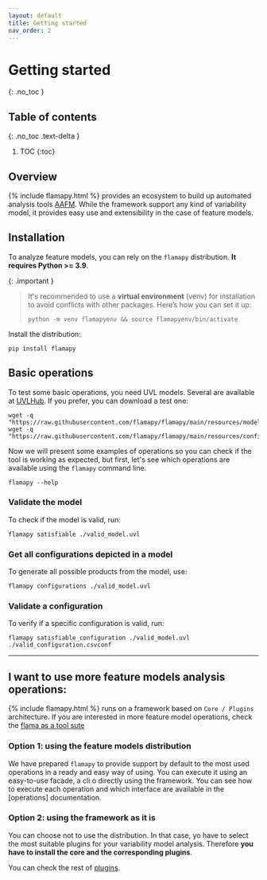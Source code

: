 ```yaml
---
layout: default
title: Getting started
nav_order: 2
---
```


# Getting started
{: .no_toc }

## Table of contents
{: .no_toc .text-delta }

1. TOC
{:toc}

## Overview
{% include flamapy.html %} provides an ecosystem to build up automated analysis tools [AAFM](https://doi.org/10.1145/3336294.3342373). While the framework support any kind of variability model, it provides easy use and extensibility in the case of feature models. 

## <i class="fa-solid fa-laptop"></i> Installation
To analyze feature models, you can rely on the `flamapy` distribution. **It requires Python >= 3.9**.  

{: .important }
> It's recommended to use a **virtual environment** (venv) for installation to avoid conflicts with other packages. Here’s how you can set it up:
> ```
> python -m venv flamapyenv && source flamapyenv/bin/activate
> ```   

Install the distribution:

```
pip install flamapy
```

## <i class="fa-solid fa-toolbox"></i> Basic operations

To test some basic operations, you need UVL models. Several are available at [UVLHub](https://www.uvlhub.io). If you prefer, you can download a test one:

```
wget -q "https://raw.githubusercontent.com/flamapy/flamapy/main/resources/models/simple/valid_model.uvl"
wget -q "https://raw.githubusercontent.com/flamapy/flamapy/main/resources/configurations/valid_configuration.csvconf"
```

Now we will present some examples of operations so you can check if the tool is working as expected, but first, let's see which operations are available using the `flamapy` command line.

```
flamapy --help
```

### Validate the model

To check if the model is valid, run:

```
flamapy satisfiable ./valid_model.uvl
```

### Get all configurations depicted in a model

To generate all possible products from the model, use:

```
flamapy configurations ./valid_model.uvl
```

### Validate a configuration

To verify if a specific configuration is valid, run:

```
flamapy satisfiable_configuration ./valid_model.uvl ./valid_configuration.csvconf
```
---

## <i class="fa-solid fa-magnifying-glass-chart"></i> I want to use more feature models analysis operations:

{% include flamapy.html %} runs on a framework based on `Core / Plugins` architecture. If you are interested in more feature model operations, check the [flama as a tool sute](/analysis)

### Option 1: using the feature models distribution

We have prepared `flamapy` to provide support by default to the most used operations in a ready and easy way of using. You can execute it using an easy-to-use facade, a cli o directly using the framework. You can see how to execute each operation and which interface are available in the [operations] documentation.

### Option 2: using the framework as it is

You can choose not to use the distribution. In that case, yo have to select the most suitable plugins for your variability model analysis. Therefore **you have to install the core and the corresponding plugins**.

You can check the rest of [plugins]({{site.baseurl}}/framework/plugins).

